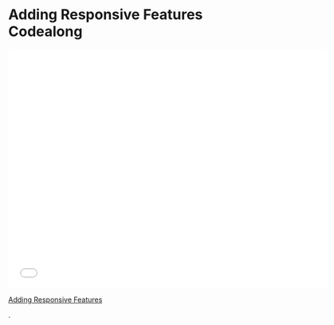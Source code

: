 # Adding Responsive Features Codealong

<iframe width="640" height="480" src="//www.youtube.com/embed/qxxJhKd2VDE?rel=0&modestbranding=1" frameborder="0" allowfullscreen></iframe>

<p><a href="https://www.youtube.com/watch?v=qxxJhKd2VDE">Adding Responsive Features</a></p>.
